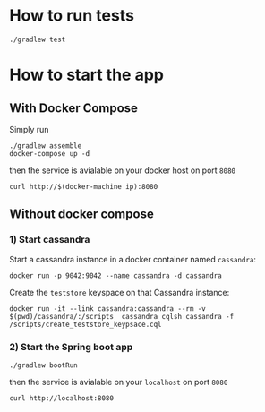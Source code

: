 # How to run tests
```
./gradlew test
```

# How to start the app
## With Docker Compose
Simply run
```
./gradlew assemble
docker-compose up -d
```
then the service is avialable on your docker host on port `8080`

```
curl http://$(docker-machine ip):8080
```

## Without docker compose
### 1) Start cassandra
Start a cassandra instance in a docker container named `cassandra`:
```
docker run -p 9042:9042 --name cassandra -d cassandra
```

Create the `teststore` keyspace on that Cassandra instance:
```
docker run -it --link cassandra:cassandra --rm -v $(pwd)/cassandra/:/scripts  cassandra cqlsh cassandra -f /scripts/create_teststore_keypsace.cql
```

### 2) Start the Spring boot app
```
./gradlew bootRun
```
then the service is avialable on your `localhost` on port `8080`

```
curl http://localhost:8080
```

